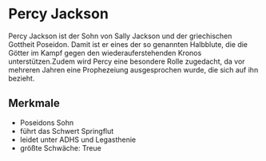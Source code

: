 # Percy Jackson

Percy Jackson ist der Sohn von Sally Jackson und der griechischen Gottheit Poseidon. Damit ist er eines der so genannten Halbblute, die die Götter im Kampf gegen den wiederauferstehenden Kronos unterstützen.Zudem wird Percy eine besondere Rolle zugedacht, da vor mehreren Jahren eine Prophezeiung ausgesprochen wurde, die sich auf ihn bezieht.

## Merkmale
* Poseidons Sohn
* führt das Schwert Springflut
* leidet unter ADHS und Legasthenie
* größte Schwäche: Treue